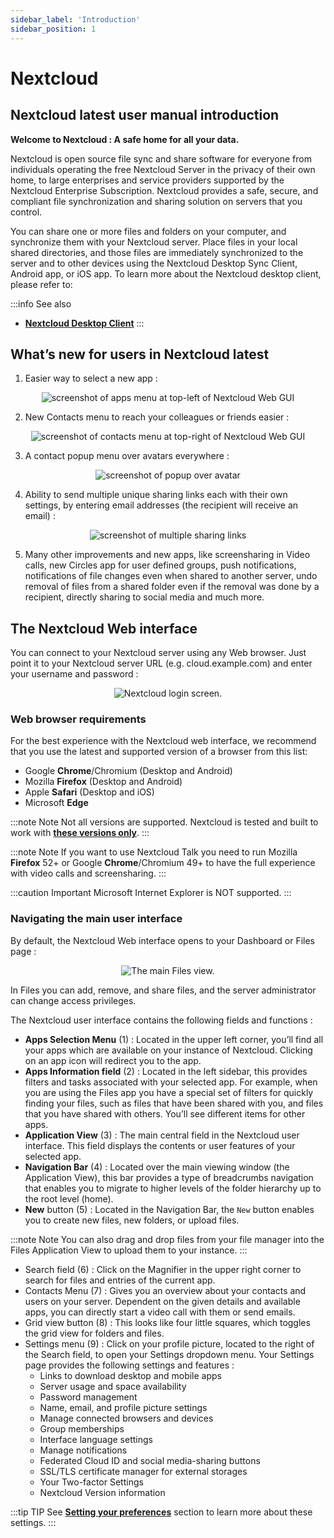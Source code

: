 ```yaml
---
sidebar_label: 'Introduction'
sidebar_position: 1
---
```


# Nextcloud

## Nextcloud latest user manual introduction

**Welcome to Nextcloud : A safe home for all your data.**

Nextcloud is open source file sync and share software for everyone from individuals operating the free Nextcloud Server in the privacy of their own home, to large enterprises and service providers supported by the Nextcloud Enterprise Subscription. Nextcloud provides a safe, secure, and compliant file synchronization and sharing solution on servers that you control.

You can share one or more files and folders on your computer, and synchronize them with your Nextcloud server. Place files in your local shared directories, and those files are immediately synchronized to the server and to other devices using the Nextcloud Desktop Sync Client, Android app, or iOS app. To learn more about the Nextcloud desktop client, please refer to:

:::info See also
- [**Nextcloud Desktop Client**](https://docs.nextcloud.com/desktop/latest/)
:::

## What’s new for users in Nextcloud latest

1.  Easier way to select a new app :

<div align="center">
    <img src="/img/fichiers/nextcloud/apps_menu.png" alt="screenshot of apps menu at top-left of Nextcloud Web GUI" />
</div>

2.  New Contacts menu to reach your colleagues or friends easier :

<div align="center">
    <img src="/img/fichiers/nextcloud/contacts_menu.png" alt="screenshot of contacts menu at top-right of Nextcloud Web GUI" />
</div>

3.  A contact popup menu over avatars everywhere :

<div align="center">
    <img src="/img/fichiers/nextcloud/contacts_popup.png" alt="screenshot of popup over avatar" />
</div>

4.    Ability to send multiple unique sharing links each with their own settings, by entering email addresses (the recipient will receive an email) :

<div align="center">
    <img src="/img/fichiers/nextcloud/multi_sharing.png" alt="screenshot of multiple sharing links" />
</div>

5.    Many other improvements and new apps, like screensharing in Video calls, new Circles app for user defined groups, push notifications, notifications of file changes even when shared to another server, undo removal of files from a shared folder even if the removal was done by a recipient, directly sharing to social media and much more.

## The Nextcloud Web interface

You can connect to your Nextcloud server using any Web browser. Just point it to your Nextcloud server URL (e.g. cloud.example.com) and enter your username and password :

<div align="center">
    <img src="/img/fichiers/nextcloud/login_page.png" alt="Nextcloud login screen." />
</div>

### Web browser requirements

For the best experience with the Nextcloud web interface, we recommend that you use the latest and supported version of a browser from this list:

- Google **Chrome**/Chromium (Desktop and Android)
- Mozilla **Firefox** (Desktop and Android)
- Apple **Safari** (Desktop and iOS)
- Microsoft **Edge**

:::note Note
Not all versions are supported. Nextcloud is tested and built to work with [**these versions only**](https://browserslist.dev/?q=PjAuMjUlLCBub3Qgb3BfbWluaSBhbGwsIG5vdCBkZWFkLCBGaXJlZm94IEVTUg==).
:::

:::note Note
If you want to use Nextcloud Talk you need to run Mozilla **Firefox** 52+ or Google **Chrome**/Chromium 49+ to have the full experience with video calls and screensharing.
:::

:::caution Important
Microsoft Internet Explorer is NOT supported.
:::

### Navigating the main user interface

By default, the Nextcloud Web interface opens to your Dashboard or Files page :

<div align="center">
    <img src="/img/fichiers/nextcloud/files_page.png" alt="The main Files view." />
</div>

In Files you can add, remove, and share files, and the server administrator can change access privileges.

The Nextcloud user interface contains the following fields and functions :

- **Apps Selection Menu** (1) : Located in the upper left corner, you’ll find all your apps which are available on your instance of Nextcloud. Clicking on an app icon will redirect you to the app.
- **Apps Information field** (2) : Located in the left sidebar, this provides filters and tasks associated with your selected app. For example, when you are using the Files app you have a special set of filters for quickly finding your files, such as files that have been shared with you, and files that you have shared with others. You’ll see different items for other apps.
- **Application View** (3) : The main central field in the Nextcloud user interface. This field displays the contents or user features of your selected app.
- **Navigation Bar** (4) : Located over the main viewing window (the Application View), this bar provides a type of breadcrumbs navigation that enables you to migrate to higher levels of the folder hierarchy up to the root level (home).
- **New** button (5) : Located in the Navigation Bar, the `New` button enables you to create new files, new folders, or upload files.

:::note Note
You can also drag and drop files from your file manager into the Files Application View to upload them to your instance.
:::

- Search field (6) : Click on the Magnifier in the upper right corner to search for files and entries of the current app.
- Contacts Menu (7) : Gives you an overview about your contacts and users on your server. Dependent on the given details and available apps, you can directly start a video call with them or send emails.
- Grid view button (8) : This looks like four little squares, which toggles the grid view for folders and files.
- Settings menu (9) : Click on your profile picture, located to the right of the Search field, to open your Settings dropdown menu. Your Settings page provides the following settings and features :
    - Links to download desktop and mobile apps
    - Server usage and space availability
    - Password management
    - Name, email, and profile picture settings
    - Manage connected browsers and devices
    - Group memberships
    - Interface language settings
    - Manage notifications
    - Federated Cloud ID and social media-sharing buttons
    - SSL/TLS certificate manager for external storages
    - Your Two-factor Settings
    - Nextcloud Version information

:::tip TIP
See [**Setting your preferences**](https://docs.nextcloud.com/server/latest/user_manual/en/userpreferences.html) section to learn more about these settings.
:::